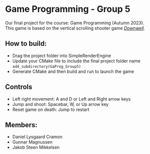# Game Programming - Group 5
Our final project for the course: Game Programming (Autumn 2023). <br>
This game is based on the vertical scrolling shooter game [*Downwell*](https://downwellgame.com/).

## How to build:
- Drag the project folder into SimpleRenderEngine
- Update your CMake file to include the final project folder name `add_subdirectory(GaProg_Group5)`
- Generate CMake and then build and run to launch the game

## Controls
- Left right movement: A and D or Left and Right arrow keys
- Jump and shoot: Spacebar, W, or Up arrow key
- Reset game on death: Jump to restart

## Members:
- Daniel Lysgaard Cramon
- Gunnar Magnussen
- Jakob Steen Mikkelsen
